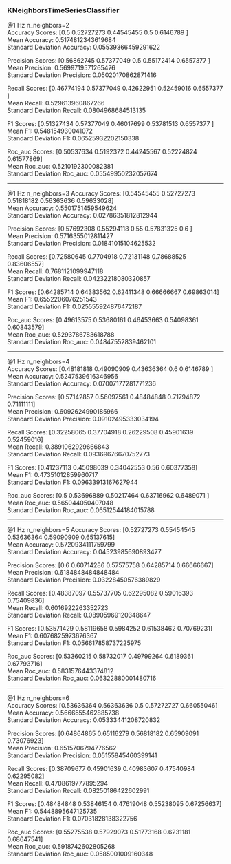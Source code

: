 ### KNeighborsTimeSeriesClassifier
@1 Hz n_neighbors=2  
Accuracy Scores: [0.5        0.52727273 0.44545455 0.5        0.6146789 ]  
Mean Accuracy: 0.5174812343619684  
Standard Deviation Accuracy: 0.05539366459291622

Precision Scores: [0.56862745 0.57377049 0.5        0.55172414 0.6557377 ]  
Mean Precision: 0.5699719571265476  
Standard Deviation Precision: 0.05020170862871416

Recall Scores: [0.46774194 0.57377049 0.42622951 0.52459016 0.6557377 ]  
Mean Recall: 0.529613960867266  
Standard Deviation Recall: 0.0804968684513135

F1 Scores: [0.51327434 0.57377049 0.46017699 0.53781513 0.6557377 ]  
Mean F1: 0.548154930041072  
Standard Deviation F1: 0.06525932202150338

Roc_auc Scores: [0.50537634 0.5192372  0.44245567 0.52224824 0.61577869]  
Mean Roc_auc: 0.5210192300082381  
Standard Deviation Roc_auc: 0.05549950232057674

-----------------------------------------------------------------------------------------------------------------------------------
@1 Hz n_neighbors=3
Accuracy Scores: [0.54545455 0.52727273 0.51818182 0.56363636 0.59633028]  
Mean Accuracy: 0.5501751459549624  
Standard Deviation Accuracy: 0.02786351812812944

Precision Scores: [0.57692308 0.55294118 0.55       0.57831325 0.6       ]  
Mean Precision: 0.5716355012811427  
Standard Deviation Precision: 0.01841015104625532

Recall Scores: [0.72580645 0.7704918  0.72131148 0.78688525 0.83606557]  
Mean Recall: 0.7681121099947118  
Standard Deviation Recall: 0.04232218080320857

F1 Scores: [0.64285714 0.64383562 0.62411348 0.66666667 0.69863014]  
Mean F1: 0.6552206076251543  
Standard Deviation F1: 0.025555924876472187

Roc_auc Scores: [0.49613575 0.53680161 0.46453663 0.54098361 0.60843579]  
Mean Roc_auc: 0.5293786783618788  
Standard Deviation Roc_auc: 0.04847552839462101

-----------------------------------------------------------------------------------------------------------------------------------
@1 Hz n_neighbors=4  
Accuracy Scores: [0.48181818 0.49090909 0.43636364 0.6        0.6146789 ]  
Mean Accuracy: 0.5247539616346956  
Standard Deviation Accuracy: 0.07007177281771236

Precision Scores: [0.57142857 0.56097561 0.48484848 0.71794872 0.71111111]  
Mean Precision: 0.6092624990185966  
Standard Deviation Precision: 0.09102495333034194

Recall Scores: [0.32258065 0.37704918 0.26229508 0.45901639 0.52459016]  
Mean Recall: 0.3891062929666843  
Standard Deviation Recall: 0.09369676670752773

F1 Scores: [0.41237113 0.45098039 0.34042553 0.56       0.60377358]  
Mean F1: 0.47351012859960717  
Standard Deviation F1: 0.09633913167627944

Roc_auc Scores: [0.5        0.53696889 0.50217464 0.63716962 0.6489071 ]  
Mean Roc_auc: 0.565044050407048  
Standard Deviation Roc_auc: 0.06512544184015788

-----------------------------------------------------------------------------------------------------------------------------------
@1 Hz n_neighbors=5
Accuracy Scores: [0.52727273 0.55454545 0.53636364 0.59090909 0.65137615]    
Mean Accuracy: 0.5720934111759799  
Standard Deviation Accuracy: 0.04523985690893477

Precision Scores: [0.6        0.60714286 0.57575758 0.64285714 0.66666667]  
Mean Precision: 0.6184848484848484  
Standard Deviation Precision: 0.03228450576389829

Recall Scores: [0.48387097 0.55737705 0.62295082 0.59016393 0.75409836]  
Mean Recall: 0.6016922263352723  
Standard Deviation Recall: 0.08905969120348647

F1 Scores: [0.53571429 0.58119658 0.5984252  0.61538462 0.70769231]  
Mean F1: 0.6076825973676367  
Standard Deviation F1: 0.056617858737225975

Roc_auc Scores: [0.53360215 0.58732017 0.49799264 0.6189361  0.67793716]  
Mean Roc_auc: 0.5831576443374812  
Standard Deviation Roc_auc: 0.06322880001480716

-----------------------------------------------------------------------------------------------------------------------------------
@1 Hz n_neighbors=6  
Accuracy Scores: [0.53636364 0.56363636 0.5        0.57272727 0.66055046]  
Mean Accuracy: 0.5666555462885738  
Standard Deviation Accuracy: 0.05333441208720832

Precision Scores: [0.64864865 0.65116279 0.56818182 0.65909091 0.73076923]  
Mean Precision: 0.6515706794776562  
Standard Deviation Precision: 0.05155845460399141

Recall Scores: [0.38709677 0.45901639 0.40983607 0.47540984 0.62295082]  
Mean Recall: 0.4708619777895294  
Standard Deviation Recall: 0.08250186422602991  

F1 Scores: [0.48484848 0.53846154 0.47619048 0.55238095 0.67256637]  
Mean F1: 0.5448895647125735  
Standard Deviation F1: 0.07031828138322756

Roc_auc Scores: [0.55275538 0.57929073 0.51773168 0.6231181  0.68647541]  
Mean Roc_auc: 0.5918742602805268  
Standard Deviation Roc_auc: 0.0585001009160348
